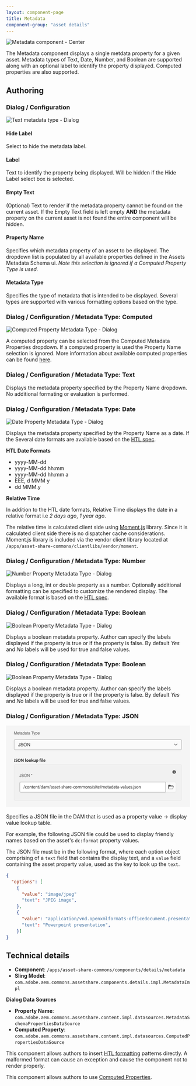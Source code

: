 ```yaml
---
layout: component-page
title: Metadata
component-group: "asset details"
---
```


![Metadata component - Center](./images/main.png)

The Metadata component displays a single metdata property for a given asset. Metadata types of Text, Date, Number, and Boolean are supported along with an optional label to identify the property displayed. Computed properties are also supported.

## Authoring

### Dialog / Configuration

![Text metadata type - Dialog](./images/dialog.png)

#### Hide Label

Select to hide the metadata label.

#### Label

Text to identify the property being displayed. Will be hidden if the Hide Label select box is selected.

#### Empty Text

(Optional) Text to render if the metadata property cannot be found on the current asset. If the Empty Text field is left empty **AND** the metadata property on the current asset is not found the entire component will be hidden.

#### Property Name

Specifies which metadata property of an asset to be displayed. The dropdown list is populated by all available properties defined in the Assets Metadata Schema ui. *Note this selection is ignored if a Computed Property Type is used.* 

#### Metadata Type

Specifies the type of metadata that is intended to be displayed. Several types are supported with various formatting options based on the type.

### Dialog / Configuration / Metadata Type: Computed

![Computed Property Metadata Type - Dialog](./images/dialog-computed-properties.png)

A computed property can be selected from the Computed Metadata Properties dropdown. If a computed property is used the Property Name selection is ignored. More information about available computed properties can be found [here](asset-share-commons/pages/development/computed-properties/).

### Dialog / Configuration / Metadata Type: Text

Displays the metadata property specified by the Property Name dropdown. No additional formating or evaluation is performed.

### Dialog / Configuration / Metadata Type: Date

![Date Property Metadata Type - Dialog](./images/dialog-date-property.png)

Displays the metadata property specified by the Property Name as a date. If the Several date formats are available based on the [HTL spec](https://github.com/Adobe-Marketing-Cloud/htl-spec/blob/master/SPECIFICATION.md#1222-dates).

**HTL Date Formats**

*  yyyy-MM-dd
*  yyyy-MM-dd hh:mm
*  yyyy-MM-dd hh:mm a
*  EEE, d MMM y
*  dd MMM.y

**Relative Time**
 
 In addition to the HTL date formats, Relative Time displays the date in a relative format i.e *2 days ago*, *1 year ago*. 
 
 The relative time is calculated client side using [Moment.js](https://momentjs.com/) library. Since it is calculated client side there is no dispatcher cache considerations. Moment.js library is included via the vendor client library located at `/apps/asset-share-commons/clientlibs/vendor/moment`. 

### Dialog / Configuration / Metadata Type: Number

![Number Property Metadata Type - Dialog](./images/dialog-number-property.png)

Displays a long, int or double property as a number. Optionally additional formatting can be specified to customize the rendered display. The available format is based on the [HTL spec](https://github.com/Adobe-Marketing-Cloud/htl-spec/blob/master/SPECIFICATION.md#1223-numbers).

### Dialog / Configuration / Metadata Type: Boolean

![Boolean Property Metadata Type - Dialog](./images/dialog-boolean-property.png)

Displays a boolean metadata property. Author can specify the labels displayed if the property is true or if the property is false. By default *Yes* and *No* labels will be used for true and false values. 

### Dialog / Configuration / Metadata Type: Boolean

![Boolean Property Metadata Type - Dialog](./images/dialog-boolean-property.png)

Displays a boolean metadata property. Author can specify the labels displayed if the property is true or if the property is false. By default *Yes* and *No* labels will be used for true and false values. 

### Dialog / Configuration / Metadata Type: JSON

![JSON Property Metadata Type - Dialog](./images/dialog-json-property.png)

Specifies a JSON file in the DAM that is used as a property value -> display value lookup table. 

For example, the following JSON file could be used to display friendly names based on the asset's `dc:format` property values.

The JSON file must be in the following format, where each option object comprising of a `text` field that contains the display text, and a `value` field containing the asset property value, used as the key to look up the `text`.

```json
{
  "options": [
    {
      "value": "image/jpeg"
      "text": "JPEG image",
    },
    {
      "value": "application/vnd.openxmlformats-officedocument.presentationml.presentation"
      "text": "Powerpoint presentation",
    }]
}
```

## Technical details

* **Component**: `/apps/asset-share-commons/components/details/metadata`
* **Sling Model**: `com.adobe.aem.commons.assetshare.components.details.impl.MetadataImpl`

**Dialog Data Sources**

* **Property Name**: `com.adobe.aem.commons.assetshare.content.impl.datasources.MetadataSchemaPropertiesDataSource`
* **Computed Property**: `com.adobe.aem.commons.assetshare.content.impl.datasources.ComputedPropertiesDataSource`

This component allows authors to insert [HTL formatting](https://github.com/Adobe-Marketing-Cloud/htl-spec/blob/master/SPECIFICATION.md#122-format) patterns directly. A malformed format can cause an exception and cause the component not to render properly. 

This component allows authors to use [Computed Properties](/asset-share-commons/pages/development/computed-properties/).
